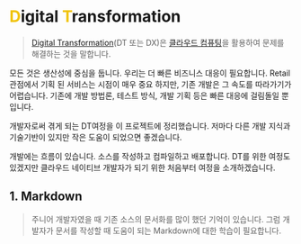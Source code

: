 # <spen style="color:#f1c40f">**D**</spen>igital <spen style="color:#f1c40f">**T**</spen>ransformation

>[Digital Transformation](https://ko.wikipedia.org/wiki/%EB%94%94%EC%A7%80%ED%84%B8_%ED%8A%B8%EB%9E%9C%EC%8A%A4%ED%8F%AC%EB%A9%94%EC%9D%B4%EC%85%98#cite_note-1)(DT 또는 DX)은 [클라우드 컴퓨팅](https://ko.wikipedia.org/wiki/%ED%81%B4%EB%9D%BC%EC%9A%B0%EB%93%9C_%EC%BB%B4%ED%93%A8%ED%8C%85)을 활용하여 문제를 해결하는 것을 말합니다.

모든 것은 생산성에 중심을 둡니다. 우리는 더 빠른 비즈니스 대응이 필요합니다. Retail 관점에서 기획 된 서비스는 시점이 매우 중요 하지만, 기존 개발은 그 속도를 따라가기가 어렵습니다. 기존에 개발 방법론, 테스트 방식, 개발 기획 등은 빠른 대응에 걸림돌일 뿐입니다.

개발자로써 겪게 되는 DT여정을 이 프로젝트에 정리했습니다. 저마다 다른 개발 지식과 기술기반이 있지만 작은 도움이 되었으면 좋겠습니다.

개발에는 흐름이 있습니다. 소스를 작성하고 컴파일하고 배포합니다. DT를 위한 여정도 있겠지만 클라우드 네이티브 개발자가 되기 위한 처음부터 여정을 소개하겠습니다.

## 1.	Markdown
> 주니어 개발자였을 때 기존 소스의 문서화를 많이 했던 기억이 있습니다. 그럼 개발자가 문서를 작성할 때 도움이 되는 Markdown에 대한 학습이 필요합니다.
